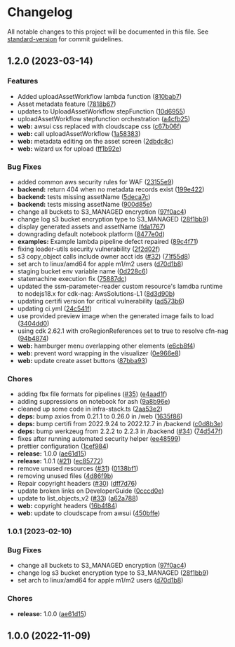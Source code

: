 # Changelog

All notable changes to this project will be documented in this file. See [standard-version](https://github.com/conventional-changelog/standard-version) for commit guidelines.

## 1.2.0 (2023-03-14)

### Features

-   Added uploadAssetWorkflow lambda function ([810bab7](https://us-east-1.console.aws.amazon.com/codesuite/codecommit/repositories/vams/commits/810bab79e201f390bd990e195bee9ef69126d029))
-   Asset metadata feature ([7818b67](https://us-east-1.console.aws.amazon.com/codesuite/codecommit/repositories/vams/commits/7818b67eda1e0a97f39baf13a137a92838480040))
-   updates to UploadAssetWorkflow stepFunction ([10d6955](https://us-east-1.console.aws.amazon.com/codesuite/codecommit/repositories/vams/commits/10d6955934106c956f7a36d35b29d57b74a46103))
-   uploadAssetWorkflow stepfunction orchestration ([a4cfb25](https://us-east-1.console.aws.amazon.com/codesuite/codecommit/repositories/vams/commits/a4cfb2579c71de366d34dd0405e308af898f55d4))
-   **web:** awsui css replaced with cloudscape css ([c67b06f](https://us-east-1.console.aws.amazon.com/codesuite/codecommit/repositories/vams/commits/c67b06fde30cde0789f8a1788296f192d45e2b8c))
-   **web:** call uploadAssetWorkflow ([1a58383](https://us-east-1.console.aws.amazon.com/codesuite/codecommit/repositories/vams/commits/1a58383aa86c897eaee5b6d763cdfe28570f893e))
-   **web:** metadata editing on the asset screen ([2dbdc8c](https://us-east-1.console.aws.amazon.com/codesuite/codecommit/repositories/vams/commits/2dbdc8cf5f3c172e720d0db6a438623c41f389b9))
-   **web:** wizard ux for upload ([ff1b92e](https://us-east-1.console.aws.amazon.com/codesuite/codecommit/repositories/vams/commits/ff1b92efb5aec551b94107a5bf53d5241773bc0f))

### Bug Fixes

-   added common aws security rules for WAF ([23155e9](https://us-east-1.console.aws.amazon.com/codesuite/codecommit/repositories/vams/commits/23155e933f56c58204d7722548200548ce7b161f))
-   **backend:** return 404 when no metadata records exist ([199e422](https://us-east-1.console.aws.amazon.com/codesuite/codecommit/repositories/vams/commits/199e4226bb3d9a3100dfe2eb87b1800667c96fa0))
-   **backend:** tests missing assetName ([5deca7c](https://us-east-1.console.aws.amazon.com/codesuite/codecommit/repositories/vams/commits/5deca7c4d352cefa453a68842938cca58c71583c))
-   **backend:** tests missing assetName ([900d85e](https://us-east-1.console.aws.amazon.com/codesuite/codecommit/repositories/vams/commits/900d85e0b9d76727b193458e5d85d63ea4b36886))
-   change all buckets to S3_MANAGED encryption ([97f0ac4](https://us-east-1.console.aws.amazon.com/codesuite/codecommit/repositories/vams/commits/97f0ac45f403aadfad95ffa08ce00186fe0bbfd5))
-   change log s3 bucket encryption type to S3_MANAGED ([28f1bb9](https://us-east-1.console.aws.amazon.com/codesuite/codecommit/repositories/vams/commits/28f1bb9e44f1b17b8ef8af792a266c351ff0316e))
-   display generated assets and assetName ([fda1767](https://us-east-1.console.aws.amazon.com/codesuite/codecommit/repositories/vams/commits/fda176746f8a3d81679657484e944dc8e7440e2b))
-   downgrading default notebook platform ([8477e0d](https://us-east-1.console.aws.amazon.com/codesuite/codecommit/repositories/vams/commits/8477e0d4d7bbe8b45c0520202b028606a49201e1))
-   **examples:** Example lambda pipeline defect repaired ([89c4f71](https://us-east-1.console.aws.amazon.com/codesuite/codecommit/repositories/vams/commits/89c4f71450e1ad2a594a22c7999aa4ae2d1fce92))
-   fixing loader-utils security vulnerability ([2f2d02f](https://us-east-1.console.aws.amazon.com/codesuite/codecommit/repositories/vams/commits/2f2d02f9639e8125963a0b713dc13355bc9eb590))
-   s3 copy_object calls include owner acct ids ([#32](https://github.com/awslabs/visual-asset-management-system/issues/32)) ([71f55d8](https://us-east-1.console.aws.amazon.com/codesuite/codecommit/repositories/vams/commits/71f55d8a7a00d94eb162df36d019553b979ed7f6))
-   set arch to linux/amd64 for apple m1/m2 users ([d70d1b8](https://us-east-1.console.aws.amazon.com/codesuite/codecommit/repositories/vams/commits/d70d1b85f3522965384cf0acd9cb300cf0667405))
-   staging bucket env variable name ([0d228c6](https://us-east-1.console.aws.amazon.com/codesuite/codecommit/repositories/vams/commits/0d228c62900f045988adda855f638cd1bfb3301a))
-   statemachine execution fix ([75887dc](https://us-east-1.console.aws.amazon.com/codesuite/codecommit/repositories/vams/commits/75887dc585da67233832d24e7cc1e892648b80e9))
-   updated the ssm-parameter-reader custom resource's lamdba runtime to nodejs18.x for cdk-nag: AwsSolutions-L1 ([8d3d90b](https://us-east-1.console.aws.amazon.com/codesuite/codecommit/repositories/vams/commits/8d3d90ba57e5e0b6492d47e5a4eecbf61d9b23a5))
-   updating certifi version for critical vulnerability ([ad573b6](https://us-east-1.console.aws.amazon.com/codesuite/codecommit/repositories/vams/commits/ad573b6d9365491635f0a4004913e87e6faa8c8c))
-   updating ci.yml ([24c541f](https://us-east-1.console.aws.amazon.com/codesuite/codecommit/repositories/vams/commits/24c541ff8b54ca012ba3a6a2dd22a51f98f52bdf))
-   use provided preview image when the generated image fails to load ([3404dd0](https://us-east-1.console.aws.amazon.com/codesuite/codecommit/repositories/vams/commits/3404dd05839ff56f32c94d6bb0362090935cd958))
-   using cdk 2.62.1 with croRegionReferences set to true to resolve cfn-nag ([94b4874](https://us-east-1.console.aws.amazon.com/codesuite/codecommit/repositories/vams/commits/94b4874443e00c0d403fc4106b876c9e571239ca))
-   **web:** hamburger menu overlapping other elements ([e6cb8f4](https://us-east-1.console.aws.amazon.com/codesuite/codecommit/repositories/vams/commits/e6cb8f491258e6283808beae4a0e15ff180a867e))
-   **web:** prevent word wrapping in the visualizer ([0e966e8](https://us-east-1.console.aws.amazon.com/codesuite/codecommit/repositories/vams/commits/0e966e87841ae6e72ff064ec9819c325e4f45744))
-   **web:** update create asset buttons ([87bba93](https://us-east-1.console.aws.amazon.com/codesuite/codecommit/repositories/vams/commits/87bba93d60c77596084598e6df6742171da21c52))

### Chores

-   adding fbx file formats for pipelines ([#35](https://github.com/awslabs/visual-asset-management-system/issues/35)) ([e4aad1f](https://us-east-1.console.aws.amazon.com/codesuite/codecommit/repositories/vams/commits/e4aad1f27fd908f96201f36c73559bda81b3a7f8))
-   adding suppressions on notebook for ash ([9a8b96e](https://us-east-1.console.aws.amazon.com/codesuite/codecommit/repositories/vams/commits/9a8b96e73029f92641d5aabd006a019301e63017))
-   cleaned up some code in infra-stack.ts ([2aa53e2](https://us-east-1.console.aws.amazon.com/codesuite/codecommit/repositories/vams/commits/2aa53e2bc867c72b64069e52bb70e5dc09d15537))
-   **deps:** bump axios from 0.21.1 to 0.26.0 in /web ([1635f86](https://us-east-1.console.aws.amazon.com/codesuite/codecommit/repositories/vams/commits/1635f8619b4cd814627b013847c099e4c373982e))
-   **deps:** bump certifi from 2022.9.24 to 2022.12.7 in /backend ([c0d8b3e](https://us-east-1.console.aws.amazon.com/codesuite/codecommit/repositories/vams/commits/c0d8b3e4db34c038b663e97cb6f6b07004f46654))
-   **deps:** bump werkzeug from 2.2.2 to 2.2.3 in /backend ([#34](https://github.com/awslabs/visual-asset-management-system/issues/34)) ([74d547f](https://us-east-1.console.aws.amazon.com/codesuite/codecommit/repositories/vams/commits/74d547fd5839c604312b107fcb03bdead32ad3a0))
-   fixes after running automated security helper ([ee48599](https://us-east-1.console.aws.amazon.com/codesuite/codecommit/repositories/vams/commits/ee485999edc378eb7ddeb0192b8a83a14ed9dbcf))
-   prettier configuration ([1cef984](https://us-east-1.console.aws.amazon.com/codesuite/codecommit/repositories/vams/commits/1cef984630bf325b9477daa3358e85dc07b5b286))
-   **release:** 1.0.0 ([ae61d15](https://us-east-1.console.aws.amazon.com/codesuite/codecommit/repositories/vams/commits/ae61d152ba9ea84dba58d12a682f66db895d0b08))
-   **release:** 1.0.1 ([#21](https://github.com/awslabs/visual-asset-management-system/issues/21)) ([ec85772](https://us-east-1.console.aws.amazon.com/codesuite/codecommit/repositories/vams/commits/ec85772f9dc7e1a13538ef0bd070d1be1bfa18ca))
-   remove unused resources ([#31](https://github.com/awslabs/visual-asset-management-system/issues/31)) ([0138bf1](https://us-east-1.console.aws.amazon.com/codesuite/codecommit/repositories/vams/commits/0138bf104d3b5a4dd6c35c5983c55ee2596bb561))
-   removing unused files ([4d86f9b](https://us-east-1.console.aws.amazon.com/codesuite/codecommit/repositories/vams/commits/4d86f9bea713625f71c8d662c6fef3c665394dd9))
-   Repair copyright headers ([#30](https://github.com/awslabs/visual-asset-management-system/issues/30)) ([dff7d76](https://us-east-1.console.aws.amazon.com/codesuite/codecommit/repositories/vams/commits/dff7d768a4faa28829e215c559dde2c59285f018))
-   update broken links on DeveloperGuide ([0cccd0e](https://us-east-1.console.aws.amazon.com/codesuite/codecommit/repositories/vams/commits/0cccd0ec1ceb3efc88918dfe95acac58afaefdbb))
-   update to list_objects_v2 ([#33](https://github.com/awslabs/visual-asset-management-system/issues/33)) ([a62a788](https://us-east-1.console.aws.amazon.com/codesuite/codecommit/repositories/vams/commits/a62a7883ea97d9be85cbf4cf0c934651dcbe2b26))
-   **web:** copyright headers ([16b4f84](https://us-east-1.console.aws.amazon.com/codesuite/codecommit/repositories/vams/commits/16b4f844f86a7c7d72b345f3d0647b5729f77ea2))
-   **web:** update to cloudscape from awsui ([450bffe](https://us-east-1.console.aws.amazon.com/codesuite/codecommit/repositories/vams/commits/450bffe543464f0f01faa29debf0b28ed85e5c73))

### 1.0.1 (2023-02-10)

### Bug Fixes

-   change all buckets to S3_MANAGED encryption ([97f0ac4](https://us-east-1.console.aws.amazon.com/codesuite/codecommit/repositories/vams/commits/97f0ac45f403aadfad95ffa08ce00186fe0bbfd5))
-   change log s3 bucket encryption type to S3_MANAGED ([28f1bb9](https://us-east-1.console.aws.amazon.com/codesuite/codecommit/repositories/vams/commits/28f1bb9e44f1b17b8ef8af792a266c351ff0316e))
-   set arch to linux/amd64 for apple m1/m2 users ([d70d1b8](https://us-east-1.console.aws.amazon.com/codesuite/codecommit/repositories/vams/commits/d70d1b85f3522965384cf0acd9cb300cf0667405))

### Chores

-   **release:** 1.0.0 ([ae61d15](https://us-east-1.console.aws.amazon.com/codesuite/codecommit/repositories/vams/commits/ae61d152ba9ea84dba58d12a682f66db895d0b08))

## 1.0.0 (2022-11-09)
